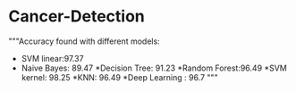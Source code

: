 # Cancer-Detection
"""Accuracy found with different models:

* SVM linear:97.37
* Naive Bayes: 89.47
*Decision Tree: 91.23
*Random Forest:96.49
*SVM kernel: 98.25
*KNN: 96.49
*Deep Learning : 96.7
"""
